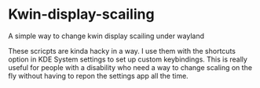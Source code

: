 # Kwin-display-scailing
A simple way to change kwin display scailing under wayland

These scricpts are kinda hacky in a way. I use them with the shortcuts option in KDE System settings to set up custom keybindings. This is really useful for people with a disability who need a way to change scaling on the fly without having to repon the settings app all the time.
